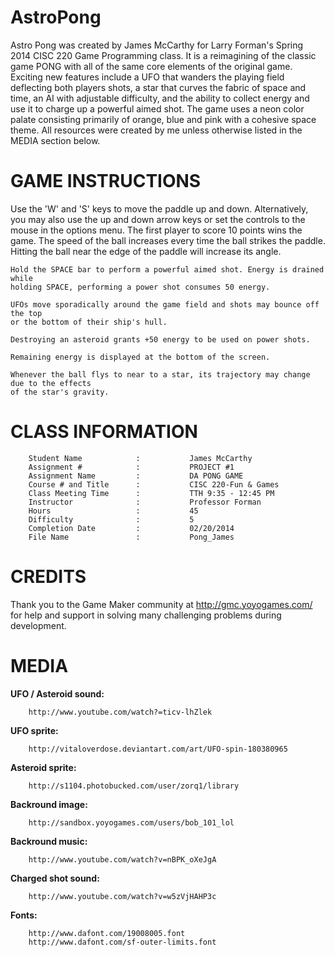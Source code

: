 AstroPong
=========

Astro Pong was created by James McCarthy for Larry Forman's Spring 2014 CISC
220 Game Programming class. It is a reimagining of the classic game PONG with all
of the same core elements of the original game. Exciting new features include a UFO
that wanders the playing field deflecting both players shots, a star that curves the
fabric of space and time, an AI with adjustable difficulty, and the ability to collect
energy and use it to charge up a powerful aimed shot. The game uses a neon color
palate consisting primarily of orange, blue and pink with a cohesive space theme. All
resources were created by me unless otherwise listed in the MEDIA section below.  

GAME  INSTRUCTIONS
==================
				
Use the 'W' and 'S' keys to move the paddle up and down. Alternatively, you may 
also use the up and down arrow keys or set the controls to the mouse in the
options menu. The first player to score 10 points wins the game. The speed of
the ball increases every time the ball strikes the paddle. Hitting the ball near the
edge of the paddle will increase its angle.

	Hold the SPACE bar to perform a powerful aimed shot. Energy is drained while
	holding SPACE, performing a power shot consumes 50 energy.
	
	UFOs move sporadically around the game field and shots may bounce off the top
	or the bottom of their ship's hull.

	Destroying an asteroid grants +50 energy to be used on power shots.

	Remaining energy is displayed at the bottom of the screen.

	Whenever the ball flys to near to a star, its trajectory may change due to the effects
	of the star's gravity.


CLASS INFORMATION
=================


 		Student Name			:			James McCarthy          	
		Assignment #			:   		PROJECT #1          	
		Assignment Name			:	    	DA PONG GAME      
		Course # and Title		:	    	CISC 220-Fun & Games 
		Class Meeting Time		:	    	TTH 9:35 - 12:45 PM 
		Instructor				:	    	Professor Forman 	
		Hours					:			45			
	   	Difficulty				:	    	5			
		Completion Date			:	    	02/20/2014  		        
		File Name				:  	    	Pong_James	
		        	
 
      		
CREDITS
=======
Thank you to the Game Maker community at http://gmc.yoyogames.com/ for help and
support in solving many challenging problems during development.
		
MEDIA  
=====

**UFO / Asteroid sound:**
		
		http://www.youtube.com/watch?=ticv-lhZlek

**UFO sprite:**
		
		http://vitaloverdose.deviantart.com/art/UFO-spin-180380965

**Asteroid sprite:**
		
		http://s1104.photobucked.com/user/zorq1/library

**Backround image:**
		
		http://sandbox.yoyogames.com/users/bob_101_lol

**Backround music:**
		
		http://www.youtube.com/watch?v=nBPK_oXeJgA
	
**Charged shot sound:**
		
		http://www.youtube.com/watch?v=w5zVjHAHP3c

**Fonts:**
		
		http://www.dafont.com/19008005.font
		http://www.dafont.com/sf-outer-limits.font
